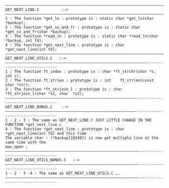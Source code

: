 
    —————————————————————————————————————————————————————————————————————————————————————————————                  
    GET_NEXT_LINE.C          :->                                                                 
    —————————————————————————————————————————————————————————————————————————————————————————————             
    1 : The function *get_ln : prototype is : static char *get_ln(char *backup);
    2 : The function *get_sv_and_fr : prototype is : static char *get_sv_and_fr(char *backup);
    3 : The function *read_ln : prototype is : static char *read_ln(char *backup, int fd);
    4 : The function *get_next_line : prototype is : char    *get_next_line(int fd);   
    —————————————————————————————————————————————————————————————————————————————————————————————        
    GET_NEXT_LINE_UTILS.C   :->                                                                  
    ———————————————————————————————————————————————————————————————------------------------------
    1 : The function ft_index : prototype is : char	*ft_strchr(char *s, int c);              
    2 : The function ft_strlen : prototype is : int    ft_strlen(const char *str);                    
    3 : The function *ft_strjoin_l : prototype is : char    *ft_strjoin_l(char *s1, char  *s2); 
    ——————————————————————————————————————————————————————————-----------------------------------             
    GET_NEXT_LINE_BONUS.C    :->                                                                  
    ——————————————————————————————————————————————————————————-----------------------------------                 
    1 - 2 - 3 : The same as GET_NEXT_LINE.C JUST LITTLE CHANGE IN THE FUNCTION *get_next_line.c    
    4 : The function *get_next_line : prototype is : char    *get_next_line(int fd) and this time   
    The variable char : (*backup[10240]) is now get multiple line at the same time with the 
    max_open ;               
    ———————————————————————————————————————————————————————————----------------------------------                 
    GET_NEXT_LINE_UTILS_BONUS.C   :->                                                              
    ———————————————————————————————————————————————————————————----------------------------------              
    1 - 2 - 3 -4 : The same as GET_NEXT_LINE_UTILS.C ….                                            
    ———————————————————————————————————————————————————————————----------------------------------               
